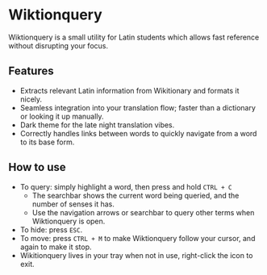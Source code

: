# Wiktionquery
Wiktionquery is a small utility for Latin students which allows fast reference without disrupting your focus.

## Features
* Extracts relevant Latin information from Wikitionary and formats it nicely.
* Seamless integration into your translation flow; faster than a dictionary or looking it up manually.
* Dark theme for the late night translation vibes.
* Correctly handles links between words to quickly navigate from a word to its base form.

## How to use
* To query: simply highlight a word, then press and hold `CTRL + C`
  * The searchbar shows the current word being queried, and the number of senses it has.
  * Use the navigation arrows or searchbar to query other terms when Wiktionquery is open.
* To hide: press `ESC`.
* To move: press `CTRL + M` to make Wiktionquery follow your cursor, and again to make it stop.
* Wikitionquery lives in your tray when not in use, right-click the icon to exit.

